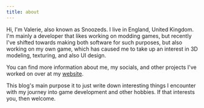 ```yaml
---
title: about
---
```


Hi, I'm Valerie, also known as Snoozeds. I live in England, United Kingdom.
I'm mainly a developer that likes working on modding games, but recently I've shifted towards making both software for such purposes, but also working on my own game, which has caused me to take up an interest in 3D modeling, texturing, and also UI design.

You can find more information about me, my socials, and other projects I've worked on over at my [website](https://snoozeds.com).

This blog's main purpose it to just write down interesting things I encounter with my journey into game development and other hobbies. If that interests you, then welcome.
